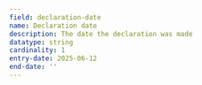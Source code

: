 ```yaml
---
field: declaration-date
name: Declaration date
description: The date the declaration was made
datatype: string
cardinality: 1
entry-date: 2025-06-12
end-date: ''
---
```

